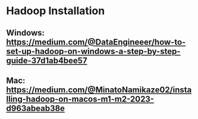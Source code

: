# Hadoop Installation

## Windows: https://medium.com/@DataEngineeer/how-to-set-up-hadoop-on-windows-a-step-by-step-guide-37d1ab4bee57
## Mac: https://medium.com/@MinatoNamikaze02/installing-hadoop-on-macos-m1-m2-2023-d963abeab38e
